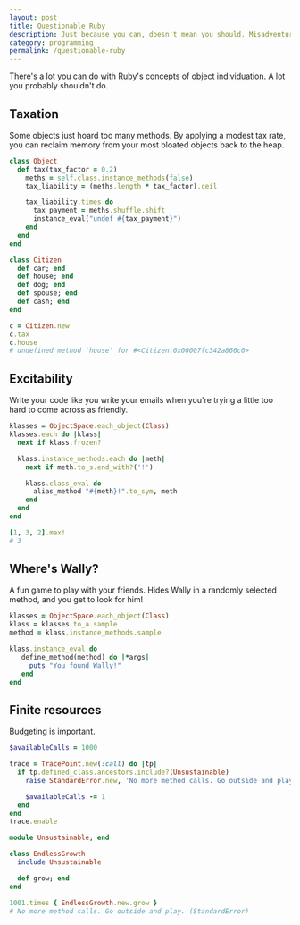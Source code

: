 ```yaml
---
layout: post
title: Questionable Ruby
description: Just because you can, doesn't mean you should. Misadventures in Ruby programming.
category: programming
permalink: /questionable-ruby
---
```


There's a lot you can do with Ruby's concepts of object individuation. A lot you probably shouldn't do.

## Taxation

Some objects just hoard too many methods. By applying a modest tax rate, you can reclaim memory from your most bloated objects back to the heap.

```ruby
class Object
  def tax(tax_factor = 0.2)
    meths = self.class.instance_methods(false)
    tax_liability = (meths.length * tax_factor).ceil

    tax_liability.times do
      tax_payment = meths.shuffle.shift
      instance_eval("undef #{tax_payment}")
    end
  end
end

class Citizen
  def car; end
  def house; end
  def dog; end
  def spouse; end
  def cash; end
end

c = Citizen.new
c.tax
c.house
# undefined method `house' for #<Citizen:0x00007fc342a866c0>
```

## Excitability

Write your code like you write your emails when you're trying a little too hard to come across as friendly.

```ruby
klasses = ObjectSpace.each_object(Class)
klasses.each do |klass|
  next if klass.frozen?

  klass.instance_methods.each do |meth|
    next if meth.to_s.end_with?('!')

    klass.class_eval do
      alias_method "#{meth}!".to_sym, meth
    end
  end
end

[1, 3, 2].max!
# 3
```


## Where's Wally?

A fun game to play with your friends. Hides Wally in a randomly selected method, and you get to look for him!

```ruby
klasses = ObjectSpace.each_object(Class)
klass = klasses.to_a.sample
method = klass.instance_methods.sample

klass.instance_eval do
   define_method(method) do |*args|
     puts "You found Wally!"
   end
end
```

## Finite resources

Budgeting is important.

```ruby
$availableCalls = 1000

trace = TracePoint.new(:call) do |tp|
  if tp.defined_class.ancestors.include?(Unsustainable)
    raise StandardError.new, 'No more method calls. Go outside and play.' if $availableCalls.zero?

    $availableCalls -= 1
  end
end
trace.enable

module Unsustainable; end

class EndlessGrowth
  include Unsustainable

  def grow; end
end

1001.times { EndlessGrowth.new.grow }
# No more method calls. Go outside and play. (StandardError)
```